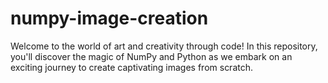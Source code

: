 # numpy-image-creation
Welcome to the world of art and creativity through code! In this repository, you'll discover the magic of NumPy and Python as we embark on an exciting journey to create captivating images from scratch.

